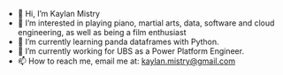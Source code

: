 - 👋 Hi, I’m Kaylan Mistry
- 👀 I’m interested in playing piano, martial arts, data, software and cloud engineering, as well as being a film enthusiast 
- 🌱 I’m currently learning panda dataframes with Python.
- 💞️ I’m currently working for UBS as a Power Platform Engineer.
- 📫 How to reach me, email me at: kaylan.mistry@gmail.com
